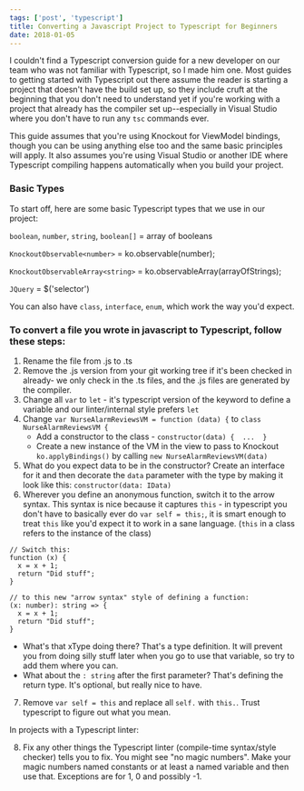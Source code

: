 ```yaml
---
tags: ['post', 'typescript']
title: Converting a Javascript Project to Typescript for Beginners
date: 2018-01-05
---
```


I couldn't find a Typescript conversion guide for a new developer on our team who was not familiar with Typescript, so I made him one. Most guides to getting started with Typescript out there assume the reader is starting a project that doesn't have the build set up, so they include cruft at the beginning that you don't need to understand yet if you're working with a project that already has the compiler set up--especially in Visual Studio where you don't have to run any `tsc` commands ever. 

This guide assumes that you're using Knockout for ViewModel bindings, though you can be using anything else too and the same basic principles will apply. It also assumes you're using Visual Studio or another IDE where Typescript compiling happens automatically when you build your project. 

### Basic Types
To start off, here are some basic Typescript types that we use in our project: 

`boolean`, `number`, `string`, 
`boolean[]` = array of booleans 

`KnockoutObservable<number>` = ko.observable(number); 

`KnockoutObservableArray<string>` = ko.observableArray(arrayOfStrings);

`JQuery` = $('selector') 


You can also have `class`, `interface`, `enum`, which work the way you'd expect.

### To convert a file you wrote in javascript to Typescript, follow these steps: 

1. Rename the file from .js to .ts 
2. Remove the .js version from your git working tree if it's been checked in already- we only check in the .ts files, and the .js files are generated by the compiler.
3. Change all `var` to `let` - it's typescript version of the keyword to define a variable and our linter/internal style prefers `let`
4. Change `var NurseAlarmReviewsVM = function (data) {` to `class NurseAlarmReviewsVM { `
    - Add a constructor to the class - `constructor(data) {  ...  } `
    - Create a new instance of the VM in the view to pass to Knockout `ko.applyBindings()` by calling `new NurseAlarmReviewsVM(data)`  
5. What do you expect data to be in the constructor? Create an interface for it and then decorate the `data` parameter with the type by making it look like this: `constructor(data: IData)` 
6. Wherever you define an anonymous function, switch it to the arrow syntax. This syntax is nice because it captures `this` - in typescript you don't have to basically ever do `var self = this;`, it is smart enough to treat `this` like you'd expect it to work in a sane language. (`this` in a class refers to the instance of the class)
 
```
// Switch this: 
function (x) { 
  x = x + 1;
  return "Did stuff";
}

// to this new "arrow syntax" style of defining a function:
(x: number): string => {
  x = x + 1;
  return "Did stuff";
}
```

  - What's that xType doing there? That's a type definition. It will prevent you from doing silly stuff later when you go to use that variable, so try to add them where you can. 
  - What about the `: string` after the first parameter? That's defining the return type.  It's optional, but really nice to have. 
     
 7. Remove `var self = this` and replace all `self.` with `this.`.  Trust typescript to figure out what you mean. 

In projects with a Typescript linter: 

 8. Fix any other things the Typescript linter (compile-time syntax/style checker) tells you to fix. You might see "no magic numbers". Make your magic numbers named constants or at least a named variable and then use that. Exceptions are for 1, 0 and possibly -1. 
  
  
